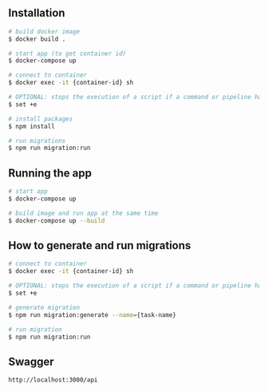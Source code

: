 ## Installation

```bash
# build docker image
$ docker build .

# start app (to get container id)
$ docker-compose up

# connect to container
$ docker exec -it {container-id} sh

# OPTIONAL: stops the execution of a script if a command or pipeline has an error
$ set +e

# install packages
$ npm install

# run migrations
$ npm run migration:run
```

## Running the app

```bash
# start app
$ docker-compose up

# build image and run app at the same time
$ docker-compose up --build
```

## How to generate and run migrations

```bash
# connect to container
$ docker exec -it {container-id} sh

# OPTIONAL: stops the execution of a script if a command or pipeline has an error
$ set +e

# generate migration
$ npm run migration:generate --name={task-name}

# run migration
$ npm run migration:run
```

## Swagger

```
http://localhost:3000/api
```
